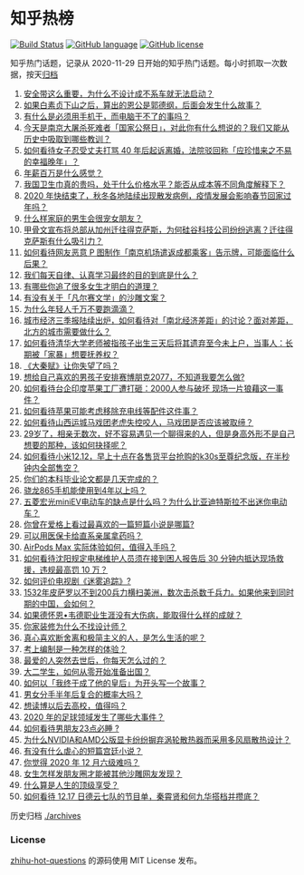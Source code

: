 # 知乎热榜
[![Build Status](https://github.com/ToWeLong/zhihu-hot-questions/workflows/CI/badge.svg)](https://github.com/ToWeLong/zhihu-hot-questions/actions)
[![GitHub language](https://img.shields.io/badge/language-golang-orange.svg)](https://golang.org/)
[![GitHub license](https://img.shields.io/github/license/ToWeLong/zhihu-hot-questions)](https://github.com/ToWeLong/zhihu-hot-questions/blob/main/LICENSE)

知乎热门话题，记录从 2020-11-29 日开始的知乎热门话题。每小时抓取一次数据，按天[归档](./archives)

<!-- BEGIN -->

1. [安全带这么重要，为什么不设计成不系车就无法启动？](https://www.zhihu.com/question/30162877)
1. [如果白素贞下山之后，算出的恩公是郭德纲，后面会发生什么故事？](https://www.zhihu.com/question/432038058)
1. [有什么是必须用手机干，而电脑干不了的事吗？](https://www.zhihu.com/question/433696129)
1. [今天是南京大屠杀死难者「国家公祭日」，对此你有什么想说的？我们又能从历史中吸取到哪些教训？](https://www.zhihu.com/question/434587937)
1. [如何看待女子忍受丈夫打骂 40 年后起诉离婚，法院驳回称「应珍惜来之不易的幸福晚年」？](https://www.zhihu.com/question/434543281)
1. [年薪百万是什么感觉？](https://www.zhihu.com/question/394637216)
1. [我国卫生巾真的贵吗，处于什么价格水平？能否从成本等不同角度解释下？](https://www.zhihu.com/question/418037409)
1. [2020 年快结束了，秋冬各地陆续出现散发病例，疫情发展会影响春节回家过年吗？](https://www.zhihu.com/question/434611425)
1. [什么样家庭的男生会很宠女朋友？](https://www.zhihu.com/question/313152078)
1. [甲骨文宣布将总部从加州迁往得克萨斯，为何硅谷科技公司纷纷逃离？迁往得克萨斯有什么吸引力？](https://www.zhihu.com/question/434610442)
1. [如何看待网友恶意 P 图制作「南京机场遣返成都乘客」告示牌，可能面临什么后果？](https://www.zhihu.com/question/434514806)
1. [我们每天自律、认真学习最终的目的到底是什么？](https://www.zhihu.com/question/341125873)
1. [有哪些你追了很多女生才明白的道理？](https://www.zhihu.com/question/385019055)
1. [有没有关于「凡尔赛文学」的沙雕文案？](https://www.zhihu.com/question/429548386)
1. [为什么年轻人千万不要跑滴滴？](https://www.zhihu.com/question/423086415)
1. [城市经济三季报陆续出炉，如何看待对「南北经济差距」的讨论？面对差距，北方的城市需要做什么？](https://www.zhihu.com/question/434197542)
1. [如何看待清华大学老师被指孩子出生三天后将其遗弃至今未上户，当事人：长期被「家暴」想要抚养权？](https://www.zhihu.com/question/434516431)
1. [《大秦赋》让你失望了吗？](https://www.zhihu.com/question/433283289)
1. [想给自己喜欢的男孩子安排赛博朋克2077，不知道我要怎么做?](https://www.zhihu.com/question/434256025)
1. [如何看待台企印度苹果工厂遭打砸：2000人参与破坏 现场一片狼藉这一事件？](https://www.zhihu.com/question/434621325)
1. [如何看待苹果可能考虑移除充电线等配件这件事？](https://www.zhihu.com/question/434207581)
1. [如何看待山西运城马戏团老虎失控咬人，马戏团是否应该被取缔？](https://www.zhihu.com/question/434496090)
1. [29岁了，相亲无数次，好不容易遇见一个聊得来的人，但是身高外形不是自己想要的那种，该如何抉择呢？](https://www.zhihu.com/question/422905675)
1. [如何看待小米12.12，早上十点在各售货平台抢购的k30s至尊纪念版，在半秒钟内全部售空？](https://www.zhihu.com/question/434505604)
1. [你们的本科毕业论文都是几天完成的？](https://www.zhihu.com/question/275580447)
1. [骁龙865手机能使用到4年以上吗？](https://www.zhihu.com/question/427117777)
1. [五菱宏光miniEV电动车的缺点是什么吗？为什么比亚迪特斯拉不出迷你电动车？](https://www.zhihu.com/question/430633799)
1. [你曾在爱格上看过最喜欢的一篇短篇小说是哪篇?](https://www.zhihu.com/question/348277841)
1. [可以用医保卡给直系亲属拿药吗？](https://www.zhihu.com/question/314496706)
1. [AirPods Max 实际体验如何，值得入手吗？](https://www.zhihu.com/question/434246714)
1. [如何看待沈阳规定电梯维护人员须在接到困人报告后 30 分钟内抵达现场救援，违规最高罚 10 万？](https://www.zhihu.com/question/434517976)
1. [如何评价电视剧《迷雾追踪》?](https://www.zhihu.com/question/392102916)
1. [1532年皮萨罗以不到200兵力横扫美洲，数次击杀数千兵力。如果他来到同时期的中国，会如何？](https://www.zhihu.com/question/433699326)
1. [如果德怀恩•韦德职业生涯没有大伤病，能取得什么样的成就？](https://www.zhihu.com/question/434297195)
1. [你家装修为什么不找设计师？](https://www.zhihu.com/question/428043723)
1. [真心喜欢断舍离和极简主义的人，是怎么生活的呢？](https://www.zhihu.com/question/381586426)
1. [考上编制是一种怎样的体验？](https://www.zhihu.com/question/64229374)
1. [最爱的人突然去世后，你每天怎么过的？](https://www.zhihu.com/question/326414267)
1. [大二学生，如何从零开始准备出国？](https://www.zhihu.com/question/28329308)
1. [如何以「我终于成了他的皇后」为开头写一个故事？](https://www.zhihu.com/question/402556002)
1. [男女分手半年后复合的概率大吗？](https://www.zhihu.com/question/370048895)
1. [想读博以后去高校，值得吗？](https://www.zhihu.com/question/429599392)
1. [2020 年的足球领域发生了哪些大事件？](https://www.zhihu.com/question/432828573)
1. [如何看待男朋友23点必睡 ?](https://www.zhihu.com/question/365619051)
1. [为什么NVIDIA和AMD公版显卡纷纷摒弃涡轮散热器而采用多风扇散热设计？](https://www.zhihu.com/question/434410822)
1. [有没有什么虐心的短篇宫廷小说？](https://www.zhihu.com/question/379634448)
1. [你觉得 2020 年 12 月六级难吗？](https://www.zhihu.com/question/434521903)
1. [女生怎样发朋友圈才能被其他沙雕网友发现？](https://www.zhihu.com/question/432410207)
1. [什么算是人生的顶级享受？](https://www.zhihu.com/question/56328597)
1. [如何看待 12.17 日德云七队的节目单，秦霄贤和何九华搭档并攒底？](https://www.zhihu.com/question/434353991)

<!-- END -->

历史归档 [./archives](./archives)


### License
[zhihu-hot-questions](https://github.com/towelong/zhihu-hot-questions) 的源码使用 MIT License 发布。